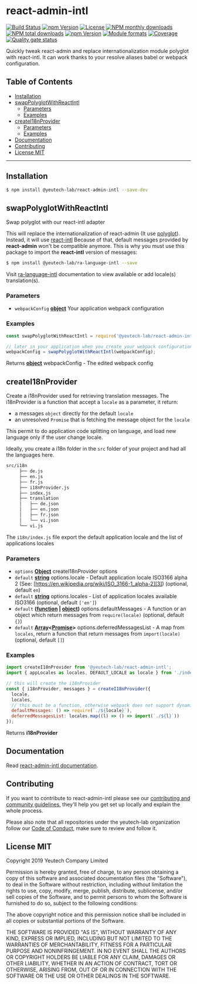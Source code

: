 # react-admin-intl

[![Build Status](https://travis-ci.org/yeutech-lab/react-admin-intl.svg?branch=master)](https://travis-ci.org/yeutech-lab/react-admin-intl)
[![npm Version](https://img.shields.io/npm/v/@yeutech-lab/react-admin-intl.svg?style=flat)](https://www.npmjs.com/package/@yeutech-lab/react-admin-intl)
[![License](https://img.shields.io/npm/l/@yeutech-lab/react-admin-intl.svg?style=flat)](https://www.npmjs.com/package/@yeutech-lab/react-admin-intl)
[![NPM monthly downloads](https://img.shields.io/npm/dm/@yeutech-lab/react-admin-intl.svg?style=flat)](https://npmjs.org/package/@yeutech-lab/react-admin-intl)
[![NPM total downloads](https://img.shields.io/npm/dt/@yeutech-lab/react-admin-intl.svg?style=flat)](https://npmjs.org/package/@yeutech-lab/react-admin-intl)
[![npm Version](https://img.shields.io/node/v/@yeutech-lab/react-admin-intl.svg?style=flat)](https://www.npmjs.com/package/@yeutech-lab/react-admin-intl)
[![Module formats](https://img.shields.io/badge/module%20formats-umd%2C%20cjs%2C%20esm-green.svg?style=flat)](https://www.npmjs.com/package/@yeutech-lab/react-admin-intl)
[![Coverage](https://sonarcloud.io/api/project_badges/measure?project=com.github.yeutech-lab.react-admin-intl&metric=coverage)](https://sonarcloud.io/dashboard?id=com.github.yeutech-lab.react-admin-intl) [![Quality gate status](https://sonarcloud.io/api/project_badges/measure?project=com.github.yeutech-lab.react-admin-intl&metric=alert_status)](https://sonarcloud.io/dashboard?id=com.github.yeutech-lab.react-admin-intl)


Quickly tweak react-admin and replace internationalization module polyglot with react-intl. It can work thanks to your resolve aliases babel or webpack configuration.


## Table of Contents

  - [Installation](#installation)
  - [swapPolyglotWithReactIntl](#swappolyglotwithreactintl)
     - [Parameters](#parameters)
     - [Examples](#examples)
  - [createI18nProvider](#createi18nprovider)
     - [Parameters](#parameters)
     - [Examples](#examples)
  - [Documentation](#documentation)
  - [Contributing](#contributing)
  - [License MIT](#license-mit)

---

## Installation

```bash
$ npm install @yeutech-lab/react-admin-intl --save-dev
```

<!-- Generated by documentation.js. Update this documentation by updating the source code. -->

## swapPolyglotWithReactIntl

Swap polyglot with our react-intl adapter

This will replace the internationalization of react-admin (It use [polyglot][1]).
Instead, it will use [react-intl][2]
Because of that, default messages provided by **react-admin** won't be compatible anymore.
This is why you must use this package to import the **react-intl** version of messages:

```bash
$ npm install @yeutech-lab/ra-language-intl --save
```

Visit [ra-language-intl][3] documentation to view available or add locale(s) translation(s).

### Parameters

-   `webpackConfig` **[object][4]** Your application webpack configuration

### Examples

```javascript
const swapPolyglotWithReactIntl = require('@yeutech-lab/react-admin-intl/lib/swapPolyglotWithReactIntl');

// later in your application when you create your webpack configuration
webpackConfig = swapPolyglotWithReactIntl(webpackConfig);
```

Returns **[object][4]** webpackConfig - The edited webpack config

[1]: http://airbnb.io/polyglot.js/

[2]: https://github.com/yahoo/react-intl

[3]: https://github.com/yeutech-lab/ra-language-intl

[4]: https://developer.mozilla.org/docs/Web/JavaScript/Reference/Global_Objects/Object

<!-- Generated by documentation.js. Update this documentation by updating the source code. -->

## createI18nProvider

Create a i18nProvider used for retrieving translation messages.
The i18nProvider is a function that accept a `locale` as a parameter, it return:

-   a messages `object` directly for the default `locale`
-   an unresolved `Promise` that is fetching the message object for the `locale`

This permit to do application code splitting on language, and load new language only if the user change locale.

Ideally, you create a i18n folder in the `src` folder of your project and had all the languages here.

```bash
src/i18n
     ├── de.js
     ├── en.js
     ├── fr.js
     ├── i18nProvider.js
     ├── index.js
     ├── translation
     │   ├── de.json
     │   ├── en.json
     │   ├── fr.json
     │   └── vi.json
     └── vi.js
```

The `i18n/index.js` file export the default application locale and the list of applications locales

### Parameters

-   `options` **[Object][1]** createI18nProvider options
-   `default` **[string][2]** options.locale - Default application locale ISO3166 alpha 2 (See: [https://en.wikipedia.org/wiki/ISO_3166-1_alpha-2][3]) (optional, default `en`)
-   `default` **[string][2]** options.locales - List of application locales available ISO3166 (optional, default `['en']`)
-   `default` **([function][4] \| [object][1])** options.defaultMessages - A function or an object which return messages from `require(locale)` (optional, default `{}`)
-   `default` **[Array][5]&lt;[Promise][6]>** options.deferredMessagesList - A map from `locales`, return a function that return messages from `import(locale)` (optional, default `[]`)

### Examples

```javascript
import createI18nProvider from '@yeutech-lab/react-admin-intl';
import { appLocales as locales, DEFAULT_LOCALE as locale } from './index';

// this will create the i18nProvider
const { i18nProvider, messages } = createI18nProvider({
  locale,
  locales,
  // this must be a function, otherwise webpack does not support dynamic import
  defaultMessages: () => require(`./${locale}`),
  deferredMessagesList: locales.map((l) => () => import(`./${l}`))
});
```

Returns **i18nProvider**

[1]: https://developer.mozilla.org/docs/Web/JavaScript/Reference/Global_Objects/Object

[2]: https://developer.mozilla.org/docs/Web/JavaScript/Reference/Global_Objects/String

[3]: https://en.wikipedia.org/wiki/ISO_3166-1_alpha-2

[4]: https://developer.mozilla.org/docs/Web/JavaScript/Reference/Statements/function

[5]: https://developer.mozilla.org/docs/Web/JavaScript/Reference/Global_Objects/Array

[6]: https://developer.mozilla.org/docs/Web/JavaScript/Reference/Global_Objects/Promise

## Documentation

Read [react-admin-intl documentation](https://yeutech-lab.github.io/react-admin-intl).

## Contributing

If you want to contribute to react-admin-intl please see our [contributing and community guidelines](https://github.com/yeutech-lab/react-admin-intl/blob/master/.github/CONTRIBUTING.md), they\'ll help you get set up locally and explain the whole process.

Please also note that all repositories under the yeutech-lab organization follow our [Code of Conduct](https://github.com/yeutech-lab/react-admin-intl/blob/master/CODE_OF_CONDUCT.md), make sure to review and follow it.

## License MIT

Copyright 2019 Yeutech Company Limited

Permission is hereby granted, free of charge, to any person obtaining a copy of this software and associated documentation files (the "Software"), to deal in the Software without restriction, including without limitation the rights to use, copy, modify, merge, publish, distribute, sublicense, and/or sell copies of the Software, and to permit persons to whom the Software is furnished to do so, subject to the following conditions:

The above copyright notice and this permission notice shall be included in all copies or substantial portions of the Software.

THE SOFTWARE IS PROVIDED "AS IS", WITHOUT WARRANTY OF ANY KIND, EXPRESS OR IMPLIED, INCLUDING BUT NOT LIMITED TO THE WARRANTIES OF MERCHANTABILITY, FITNESS FOR A PARTICULAR PURPOSE AND NONINFRINGEMENT. IN NO EVENT SHALL THE AUTHORS OR COPYRIGHT HOLDERS BE LIABLE FOR ANY CLAIM, DAMAGES OR OTHER LIABILITY, WHETHER IN AN ACTION OF CONTRACT, TORT OR OTHERWISE, ARISING FROM, OUT OF OR IN CONNECTION WITH THE SOFTWARE OR THE USE OR OTHER DEALINGS IN THE SOFTWARE.

